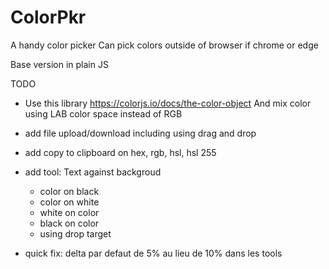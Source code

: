 
# ColorPkr

A handy color picker
Can pick colors outside of browser if chrome or edge

Base version in plain JS

TODO
* Use this library
  https://colorjs.io/docs/the-color-object
  And mix color using LAB color space instead of RGB
  
* add file upload/download including using drag and drop
* add copy to clipboard on hex, rgb, hsl, hsl 255
* add tool: Text against backgroud
  * color on black
  * color on white
  * white on color
  * black on color
  * using drop target
* quick fix: delta par defaut de 5% au lieu de 10% dans les tools
